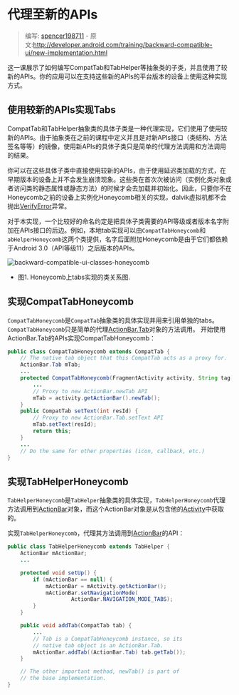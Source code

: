 # 代理至新的APIs

> 编写: [spencer198711](https://github.com/spencer198711) - 原文:<http://developer.android.com/training/backward-compatible-ui/new-implementation.html>

这一课展示了如何编写CompatTab和TabHelper等抽象类的子类，并且使用了较新的APIs。你的应用可以在支持这些新的APIs的平台版本的设备上使用这种实现方式。

## 使用较新的APIs实现Tabs

CompatTab和TabHelper抽象类的具体子类是一种代理实现，它们使用了使用较新的APIs。由于抽象类在之前的课程中定义并且是对新APIs接口（类结构、方法签名等等）的镜像，使用新APIs的具体子类只是简单的代理方法调用和方法调用的结果。

你可以在这些具体子类中直接使用较新的APIs，由于使用延迟类加载的方式，在早期版本的设备上并不会发生崩溃现象。这些类在首次次被访问（实例化类对象或者访问类的静态属性或静态方法）的时候才会去加载并初始化。因此，只要你不在Honeycomb之前的设备上实例化Honeycomb相关的实现，dalvik虚拟机都不会抛出[VerifyError](http://developer.android.com/reference/java/lang/VerifyError.html)异常。

对于本实现，一个比较好的命名约定是把具体子类需要的API等级或者版本名字附加在APIs接口的后边。例如，本地tab实现可以由`CompatTabHoneycomb`和`abHelperHoneycomb`这两个类提供，名字后面附加Honeycomb是由于它们都依赖于Android 3.0（API等级11）之后版本的APIs。

![backward-compatible-ui-classes-honeycomb](backward-compatible-ui-classes-honeycomb.png)

* 图1. Honeycomb上tabs实现的类关系图.

## 实现CompatTabHoneycomb

`CompatTabHoneycomb`是`CompatTab`抽象类的具体实现并用来引用单独的tabs。`CompatTabHoneycomb`只是简单的代理[ActionBar.Tab](http://developer.android.com/reference/android/app/ActionBar.Tab.html)对象的方法调用。
开始使用ActionBar.Tab的APIs实现CompatTabHoneycomb：

```java
public class CompatTabHoneycomb extends CompatTab {
    // The native tab object that this CompatTab acts as a proxy for.
    ActionBar.Tab mTab;
    ...
	protected CompatTabHoneycomb(FragmentActivity activity, String tag) {
        ...
        // Proxy to new ActionBar.newTab API
        mTab = activity.getActionBar().newTab();
    }
	public CompatTab setText(int resId) {
        // Proxy to new ActionBar.Tab.setText API
        mTab.setText(resId);
        return this;
    }
	...
    // Do the same for other properties (icon, callback, etc.)
}
```

## 实现TabHelperHoneycomb

`TabHelperHoneycomb`是`TabHelper`抽象类的具体实现，`TabHelperHoneycomb`代理方法调用到[ActionBar](http://developer.android.com/reference/android/app/ActionBar.html)对象，而这个ActionBar对象是从包含他的[Activity](http://developer.android.com/reference/android/app/Activity.html)中获取的。

实现`TabHelperHoneycomb`，代理其方法调用到[ActionBar](http://developer.android.com/reference/android/app/ActionBar.html)的API：

```java
public class TabHelperHoneycomb extends TabHelper {
    ActionBar mActionBar;
    ...

    protected void setUp() {
        if (mActionBar == null) {
            mActionBar = mActivity.getActionBar();
            mActionBar.setNavigationMode(
                    ActionBar.NAVIGATION_MODE_TABS);
        }
    }

    public void addTab(CompatTab tab) {
        ...
        // Tab is a CompatTabHoneycomb instance, so its
        // native tab object is an ActionBar.Tab.
        mActionBar.addTab((ActionBar.Tab) tab.getTab());
    }

    // The other important method, newTab() is part of
    // the base implementation.
}
```
